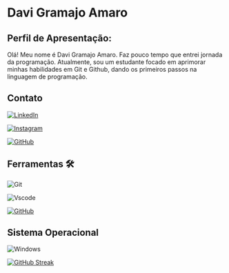 # Davi Gramajo Amaro

## Perfil de Apresentação:

Olá! Meu nome é Davi Gramajo Amaro. Faz pouco tempo que entrei jornada da programação. Atualmente, sou um estudante focado em aprimorar minhas habilidades em Git e Github, dando os primeiros passos na linguagem de programação.

## Contato
[![LinkedIn](https://img.shields.io/badge/LinkedIn-0077B5?style=for-the-badge&logo=linkedin&logoColor=white)](https://www.linkedin.com/in/davi-gramajo-amaro-0ba382123/)

[![Instagram](https://img.shields.io/badge/-Instagram-%23E4405F?style=for-the-badge&logo=instagram&logoColor=white)](https://www.instagram.com/davigramajo/)

[![GitHub](https://img.shields.io/badge/GitHub-100000?style=for-the-badge&logo=github&logoColor=white)](https://github.com/DaviGramajo)

## Ferramentas 🛠️

![Git](https://img.shields.io/badge/GIT-E44C30?style=for-the-badge&logo=git&logoColor=white)

![Vscode](https://img.shields.io/badge/Vscode-007ACC?style=for-the-badge&logo=visual-studio-code&logoColor=white)

[![GitHub](https://img.shields.io/badge/GitHub-000?style=for-the-badge&logo=github&logoColor=30A3DC)](https://docs.github.com/)


## Sistema Operacional

![Windows](https://img.shields.io/badge/Windows-000?style=for-the-badge&logo=windows&logoColor=2CA5E0)

[![GitHub Streak](https://streak-stats.demolab.com/?user=DaviGramajo&theme=bear&background=000&border=30A3DC&dates=FFF)](https://git.io/streak-stats)

